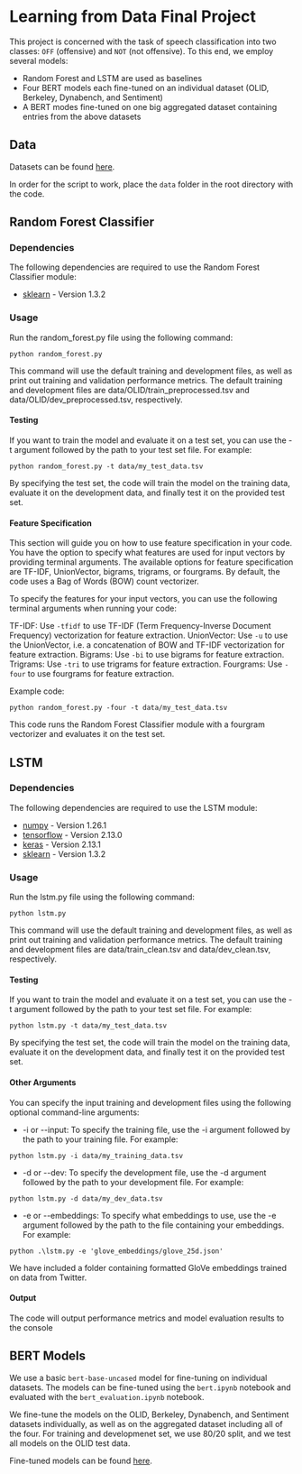 # Learning from Data Final Project

This project is concerned with the task of speech classification into two classes: `OFF` (offensive) and `NOT` (not offensive). To this end, we employ several models:

- Random Forest and LSTM are used as baselines
- Four BERT models each fine-tuned on an individual dataset (OLID, Berkeley, Dynabench, and Sentiment)
- A BERT modes fine-tuned on one big aggregated dataset containing entries from the above datasets

## Data

Datasets can be found [here](https://www.dropbox.com/scl/fo/5a7szayu80nkpuzb029mt/h?rlkey=v2jgv6ljz3d9fwe4hmz5c435b&dl=0).

In order for the script to work, place the `data` folder in the root directory with the code.

## Random Forest Classifier

### Dependencies

The following dependencies are required to use the Random Forest Classifier module:

- [sklearn](https://scikit-learn.org/stable/) - Version 1.3.2

### Usage

Run the random_forest.py file using the following command:

```
python random_forest.py
```
This command will use the default training and development files, as well as print out training and validation performance metrics.
The default training and development files are data/OLID/train_preprocessed.tsv and data/OLID/dev_preprocessed.tsv, respectively.

#### Testing

If you want to train the model and evaluate it on a test set, you can use the -t argument followed by the path to your test set file. For example:

```
python random_forest.py -t data/my_test_data.tsv
```
By specifying the test set, the code will train the model on the training data, evaluate it on the development data, and finally test it on the provided test set.

#### Feature Specification

This section will guide you on how to use feature specification in your code. You have the option to specify what features are used for input vectors by providing terminal arguments. The available options for feature specification are TF-IDF, UnionVector, bigrams, trigrams, or fourgrams. By default, the code uses a Bag of Words (BOW) count vectorizer.

To specify the features for your input vectors, you can use the following terminal arguments when running your code:

TF-IDF: Use `-tfidf` to use TF-IDF (Term Frequency-Inverse Document Frequency) vectorization for feature extraction.
UnionVector: Use `-u` to use the UnionVector, i.e. a concatenation of BOW and TF-IDF vectorization for feature extraction.
Bigrams: Use `-bi` to use bigrams for feature extraction.
Trigrams: Use `-tri` to use trigrams for feature extraction.
Fourgrams: Use `-four` to use fourgrams for feature extraction.

Example code:

```
python random_forest.py -four -t data/my_test_data.tsv
```
This code runs the Random Forest Classifier module with a fourgram vectorizer and evaluates it on the test set.

## LSTM

### Dependencies

The following dependencies are required to use the LSTM module:

- [numpy](https://numpy.org) - Version 1.26.1
- [tensorflow](https://www.tensorflow.org/install) - Version 2.13.0
- [keras](https://keras.io/getting_started/) - Version 2.13.1
- [sklearn](https://scikit-learn.org/stable/) - Version 1.3.2

### Usage

Run the lstm.py file using the following command:

```
python lstm.py
```

This command will use the default training and development files, as well as print out training and validation performance metrics.
The default training and development files are data/train_clean.tsv and data/dev_clean.tsv, respectively.

#### Testing

If you want to train the model and evaluate it on a test set, you can use the -t argument followed by the path to your test set file. For example:

```
python lstm.py -t data/my_test_data.tsv
```
By specifying the test set, the code will train the model on the training data, evaluate it on the development data, and finally test it on the provided test set.

#### Other Arguments

You can specify the input training and development files using the following optional command-line arguments:

* -i or --input: To specify the training file, use the -i argument followed by the path to your training file. For example:

```
python lstm.py -i data/my_training_data.tsv
```

* -d or --dev: To specify the development file, use the -d argument followed by the path to your development file. For example:
```
python lstm.py -d data/my_dev_data.tsv
```

* -e or --embeddings: To specify what embeddings to use, use the -e argument followed by the path to the file containing your embeddings. For example:
```
python .\lstm.py -e 'glove_embeddings/glove_25d.json'
```
We have included a folder containing formatted GloVe embeddings trained on data from Twitter.

#### Output

The code will output performance metrics and model evaluation results to the console

## BERT Models

We use a basic `bert-base-uncased` model for fine-tuning on individual datasets. The models can be fine-tuned using the `bert.ipynb` notebook and evaluated with the `bert_evaluation.ipynb` notebook.

We fine-tune the models on the OLID, Berkeley, Dynabench, and Sentiment datasets individually, as well as on the aggregated dataset including all of the four. For training and developmenet set, we use 80/20 split, and we test all models on the OLID test data.

Fine-tuned models can be found [here](https://www.dropbox.com/scl/fo/1qnowoseynjttv8c7gvk1/h?rlkey=xlqjjhdnqvzxt9j5byndopfyd&dl=0).